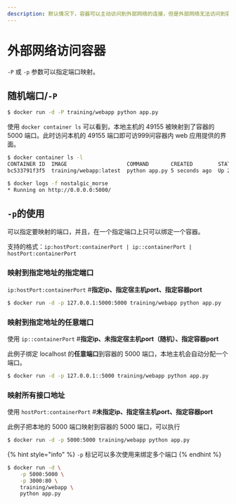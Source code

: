 ```yaml
---
description: 默认情况下，容器可以主动访问到外部网络的连接，但是外部网络无法访问到容器。
---
```


# 外部网络访问容器

`-P` 或 `-p` 参数可以指定端口映射。

## 随机端口/`-P` 

```bash
$ docker run -d -P training/webapp python app.py
```

使用 `docker container ls` 可以看到，本地主机的 49155 被映射到了容器的 5000 端口。此时访问本机的 49155 端口即可访999问容器内 web 应用提供的界面。

```bash
$ docker container ls -l
CONTAINER ID  IMAGE                   COMMAND       CREATED        STATUS        PORTS                    NAMES
bc533791f3f5  training/webapp:latest  python app.py 5 seconds ago  Up 2 seconds  0.0.0.0:49155->5000/tcp  nostalgic_morse

$ docker logs -f nostalgic_morse
* Running on http://0.0.0.0:5000/
```

## `-p`的使用

可以指定要映射的端口，并且，在一个指定端口上只可以绑定一个容器。

支持的格式：`ip:hostPort:containerPort | ip::containerPort | hostPort:containerPort`

### 映射到指定地址的指定端口

 `ip:hostPort:containerPort`  \#**指定ip、指定宿主机port、指定容器port**

```bash
$ docker run -d -p 127.0.0.1:5000:5000 training/webapp python app.py
```

### 映射到指定地址的任意端口

使用 `ip::containerPort` \#**指定ip、未指定宿主机port（随机）、指定容器port**

此例子绑定 localhost 的**任意端口**到容器的 5000 端口，本地主机会自动分配一个端口。

```bash
$ docker run -d -p 127.0.0.1::5000 training/webapp python app.py
```

### 映射所有接口地址

使用 `hostPort:containerPort`  \#**未指定ip、指定宿主机port、指定容器port**

此例子把本地的 5000 端口映射到容器的 5000 端口，可以执行

```bash
$ docker run -d -p 5000:5000 training/webapp python app.py
```

{% hint style="info" %}
`-p` 标记可以多次使用来绑定多个端口
{% endhint %}

```bash
$ docker run -d \
    -p 5000:5000 \
    -p 3000:80 \
    training/webapp \
    python app.py
```

